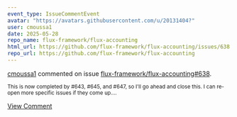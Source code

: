 ```yaml
---
event_type: IssueCommentEvent
avatar: "https://avatars.githubusercontent.com/u/20131404?"
user: cmoussa1
date: 2025-05-28
repo_name: flux-framework/flux-accounting
html_url: https://github.com/flux-framework/flux-accounting/issues/638
repo_url: https://github.com/flux-framework/flux-accounting
---
```


<a href='https://github.com/cmoussa1' target='_blank'>cmoussa1</a> commented on issue <a href='https://github.com/flux-framework/flux-accounting/issues/638' target='_blank'>flux-framework/flux-accounting#638</a>.

<small>This is now completed by #643, #645, and #647, so I'll go ahead and close this. I can re-open more specific issues if they come up....</small>

<a href='https://github.com/flux-framework/flux-accounting/issues/638' target='_blank'>View Comment</a>